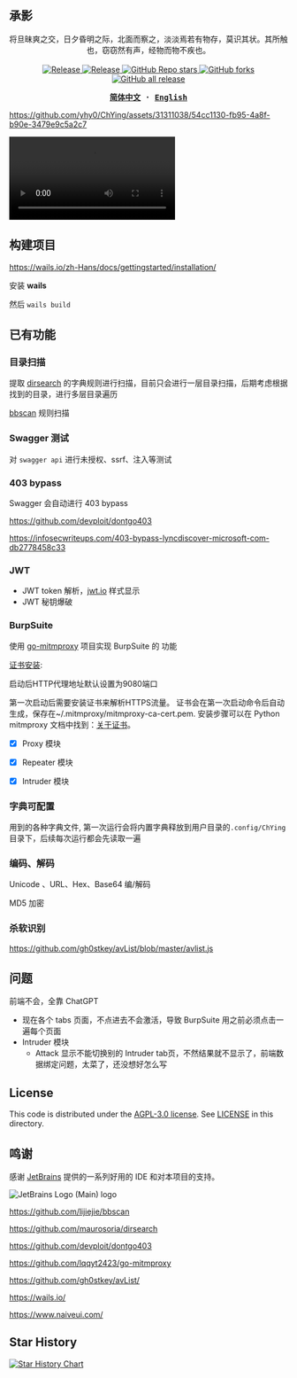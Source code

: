 ## 承影

<p align="center">
将旦昧爽之交，日夕昏明之际，北面而察之，淡淡焉若有物存，莫识其状。其所触也，窃窃然有声，经物而物不疾也。
  <br/>
  <br/>
  <a href="https://github.com/yhy0/ChYing/blob/main/LICENSE">
    <img alt="Release" src="https://img.shields.io/github/license/yhy0/ChYing"/>
  </a>
  <a href="https://github.com/yhy0/ChYing">
    <img alt="Release" src="https://img.shields.io/badge/release-v1.0-brightgreen"/>
  </a>
  <a href="https://github.com/yhy0/ChYing">
    <img alt="GitHub Repo stars" src="https://img.shields.io/github/stars/yhy0/ChYing?color=9cf"/>
  </a>
  <a href="https://github.com/yhy0/ChYing">
    <img alt="GitHub forks" src="https://img.shields.io/github/forks/yhy0/ChYing"/>
  </a>
  <a href="https://github.com/yhy0/ChYing">
    <img alt="GitHub all release" src="https://img.shields.io/github/downloads/yhy0/ChYing/total?color=blueviolet"/>
  </a>
</p>
<div align="center">
<strong>
<samp>
  
[简体中文](./README.md) · [English](./README-en.md)
  
</samp>
</strong>
</div>

https://github.com/yhy0/ChYing/assets/31311038/54cc1130-fb95-4a8f-b90e-3479e9c5a2c7

<video controls="controls" loop="loop" autoplay="autoplay"> 
    <source src="images/ChYing.mp4" type="video/mp4">
</video>

## 构建项目

https://wails.io/zh-Hans/docs/gettingstarted/installation/

安装 **wails** 

然后 `wails build`

## 已有功能

### 目录扫描

提取 [dirsearch](https://github.com/maurosoria/dirsearch) 的字典规则进行扫描，目前只会进行一层目录扫描，后期考虑根据找到的目录，进行多层目录遍历

[bbscan](https://github.com/lijiejie/bbscan) 规则扫描

### Swagger 测试

对 `swagger api` 进行未授权、ssrf、注入等测试

### 403 bypass

Swagger 会自动进行 403 bypass

https://github.com/devploit/dontgo403

https://infosecwriteups.com/403-bypass-lyncdiscover-microsoft-com-db2778458c33

### JWT

- JWT token 解析，[jwt.io](https://jwt.io/) 样式显示
- JWT 秘钥爆破

### BurpSuite

使用 [go-mitmproxy](https://github.com/lqqyt2423/go-mitmproxy) 项目实现 BurpSuite 的 功能

[证书安装](https://github.com/lqqyt2423/go-mitmproxy#usage):

启动后HTTP代理地址默认设置为9080端口

第一次启动后需要安装证书来解析HTTPS流量。 证书会在第一次启动命令后自动生成，保存在~/.mitmproxy/mitmproxy-ca-cert.pem. 安装步骤可以在 Python mitmproxy 文档中找到：[关于证书](https://docs.mitmproxy.org/stable/concepts-certificates/)。

-   [x] Proxy 模块
-   [x] Repeater 模块
-   [x] Intruder 模块


### 字典可配置

用到的各种字典文件, 第一次运行会将内置字典释放到用户目录的`.config/ChYing`目录下，后续每次运行都会先读取一遍

### 编码、解码
Unicode 、URL、Hex、Base64 编/解码

MD5 加密
### 杀软识别

https://github.com/gh0stkey/avList/blob/master/avlist.js

## 问题
前端不会，全靠 ChatGPT 

- 现在各个 tabs 页面，不点进去不会激活，导致 BurpSuite 用之前必须点击一遍每个页面
- Intruder 模块
  - Attack 显示不能切换别的 Intruder tab页，不然结果就不显示了，前端数据绑定问题，太菜了，还没想好怎么写

## License

This code is distributed under the [AGPL-3.0 license](https://github.com/yhy0/ChYing/blob/main/LICENSE). See [LICENSE](https://github.com/yhy0/ChYing/blob/main/LICENSE) in this directory.

## 鸣谢

感谢 [JetBrains](https://www.jetbrains.com/) 提供的一系列好用的 IDE 和对本项目的支持。

![JetBrains Logo (Main) logo](https://resources.jetbrains.com/storage/products/company/brand/logos/jb_beam.svg)

https://github.com/lijiejie/bbscan

https://github.com/maurosoria/dirsearch

https://github.com/devploit/dontgo403

https://github.com/lqqyt2423/go-mitmproxy

https://github.com/gh0stkey/avList/

https://wails.io/

https://www.naiveui.com/

## Star History

[![Star History Chart](https://api.star-history.com/svg?repos=yhy0/ChYing&type=Date)](https://star-history.com/#yhy0/ChYing&Date)

